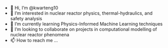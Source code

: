 - 👋 Hi, I’m @kwarteng10
- 👀 I’m interested in nuclear reactor physics, thermal-hydraulics, and safety analysis
- 🌱 I’m currently learning Physics-Informed Machine Learning techniques
- 💞️ I’m looking to collaborate on projects in computational modelling of nuclear reactor phenomena
- 📫 How to reach me ...

<!---
kwarteng10/kwarteng10 is a ✨ special ✨ repository because its `README.md` (this file) appears on your GitHub profile.
You can click the Preview link to take a look at your changes.
--->
